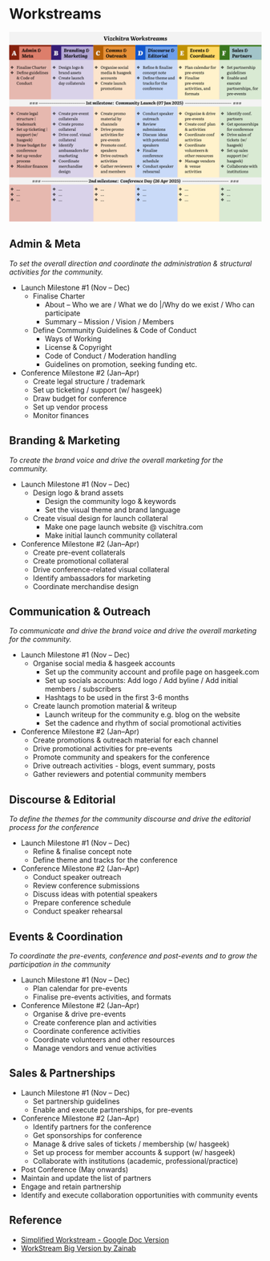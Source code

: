 # Workstreams

![](../assets/Workstreams.svg)

## **Admin & Meta**

*To set the overall direction and coordinate the administration & structural activities for the community.*

* Launch Milestone \#1 (Nov – Dec)  
  * Finalise Charter  
    * About – Who we are / What we do |/Why do we exist / Who can participate  
    * Summary –  Mission / Vision / Members   
  * Define Community Guidelines  & Code of Conduct  
    * Ways of Working  
    * License & Copyright  
    * Code of Conduct / Moderation handling  
    * Guidelines  on promotion, seeking funding etc.  
* Conference Milestone \#2 (Jan–Apr)  
  * Create legal structure / trademark  
  * Set up ticketing / support (w/ hasgeek)  
  * Draw budget for conference   
  * Set up vendor process   
  * Monitor finances

## **Branding & Marketing**

*To create the brand voice and drive the overall marketing for the community.*

* Launch Milestone \#1 (Nov – Dec)  
  * Design logo & brand assets  
    * Design the community logo & keywords  
    * Set the visual theme and brand language  
  * Create visual design for launch collateral  
    * Make one page launch website @ vischitra.com   
    * Make initial launch community collateral  
* Conference Milestone \#2 (Jan–Apr)  
  * Create pre-event collaterals  
  * Create promotional collateral   
  * Drive conference-related visual collateral  
  * Identify ambassadors for marketing  
  * Coordinate merchandise design

## **Communication & Outreach**

*To communicate and drive the brand voice and drive the overall marketing for the community.*

* Launch Milestone \#1 (Nov – Dec)  
  * Organise social media & hasgeek accounts  
    * Set up the community account and profile page on hasgeek.com  
    * Set up socials accounts: Add logo / Add  byline / Add initial members / subscribers  
    * Hashtags to be used in the first 3-6 months  
  * Create launch promotion material & writeup  
    * Launch writeup for the community e.g. blog on the website  
    * Set the cadence and rhythm of  social promotional activities  
* Conference Milestone \#2 (Jan–Apr)  
  * Create promotions & outreach material for each channel  
  * Drive promotional activities for pre-events  
  * Promote community and speakers for the conference  
  * Drive outreach activities \- blogs, event summary, posts  
  * Gather reviewers and potential community members

## **Discourse & Editorial**

*To define the themes for the community discourse and drive the editorial process for the conference* 

* Launch Milestone \#1 (Nov – Dec)  
  * Refine & finalise concept note  
  * Define theme and tracks for the conference  
* Conference Milestone \#2 (Jan–Apr)  
  * Conduct speaker outreach  
  * Review conference submissions  
  * Discuss  ideas with potential speakers   
  * Prepare conference schedule  
  * Conduct speaker rehearsal

## **Events & Coordination** 

*To coordinate the pre-events, conference and post-events  and to grow the participation in the community* 

* Launch Milestone \#1 (Nov – Dec)  
  * Plan calendar for pre-events  
  * Finalise pre-events activities, and formats  
* Conference Milestone \#2 (Jan–Apr)		  
  * Organise & drive pre-events   
  * Create conference plan and activities  
  * Coordinate conference activities  
  * Coordinate volunteers and other resources  
  * Manage vendors and venue activities

## **Sales & Partnerships**

* Launch Milestone \#1 (Nov – Dec)  
  * Set partnership guidelines  
  * Enable and execute partnerships, for pre-events   
* Conference Milestone \#2 (Jan–Apr)  
  * Identify partners for the conference  
  * Get sponsorships for conference   
  * Manage & drive sales of  tickets / membership  (w/ hasgeek)  
  * Set up process for member accounts & support (w/ hasgeek)  
  * Collaborate with institutions (academic, professional/practice)  
* Post Conference (May onwards)  
* Maintain and update the list of partners   
* Engage and retain partnership  
* Identify and execute collaboration opportunities with community events 


## Reference
 - [Simplified Workstream - Google Doc Version](https://docs.google.com/document/d/1puyOXvela5CPJVWwbSLKoluEIjxlhA2EPD2UG6cRkeA/edit?usp=sharing)
 - [WorkStream Big Version by Zainab](https://docs.google.com/document/d/1xmkKsOxMszsNY2I8hKmLDSRdzZHJ1k-0S5oCNk0syvg/edit?tab=t.0#heading=h.f7veoewxt60t)